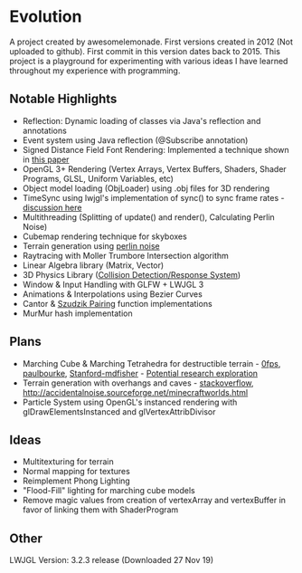 Evolution
=========
A project created by awesomelemonade. First versions created in 2012 (Not uploaded to github). First commit in this version dates back to 2015. This project is a playground for experimenting with various ideas I have learned throughout my experience with programming.

Notable Highlights
------------------
* Reflection: Dynamic loading of classes via Java's reflection and annotations
* Event system using Java reflection (@Subscribe annotation)
* Signed Distance Field Font Rendering: Implemented a technique shown in [this paper](https://steamcdn-a.akamaihd.net/apps/valve/2007/SIGGRAPH2007_AlphaTestedMagnification.pdf)
* OpenGL 3+ Rendering (Vertex Arrays, Vertex Buffers, Shaders, Shader Programs, GLSL, Uniform Variables, etc)
* Object model loading (ObjLoader) using .obj files for 3D rendering
* TimeSync using lwjgl's implementation of sync() to sync frame rates - [discussion here](http://forum.lwjgl.org/index.php?topic=5653.0)
* Multithreading (Splitting of update() and render(), Calculating Perlin Noise)
* Cubemap rendering technique for skyboxes
* Terrain generation using [perlin noise]( https://web.archive.org/web/20160325134143/http://freespace.virgin.net/hugo.elias/models/m_perlin.htm)
* Raytracing with Moller Trumbore Intersection algorithm
* Linear Algebra library (Matrix, Vector)
* 3D Physics Library ([Collision Detection/Response System](http://www.peroxide.dk/papers/collision/collision.pdf))
* Window & Input Handling with GLFW + LWJGL 3
* Animations & Interpolations using Bezier Curves
* Cantor & [Szudzik Pairing](http://szudzik.com/ElegantPairing.pdf) function implementations
* MurMur hash implementation

Plans
-----
* Marching Cube & Marching Tetrahedra for destructible terrain - [0fps](https://0fps.net/2012/07/12/smooth-voxel-terrain-part-2/), [paulbourke](http://paulbourke.net/geometry/polygonise/), [Stanford-mdfisher](https://graphics.stanford.edu/~mdfisher/MarchingCubes.html) - [Potential research exploration](http://www.geometry.caltech.edu/pubs/ACTD07.pdf)
* Terrain generation with overhangs and caves - [stackoverflow](https://stackoverflow.com/questions/39695764/generating-voxel-overhangs-with-3d-noise), http://accidentalnoise.sourceforge.net/minecraftworlds.html
* Particle System using OpenGL's instanced rendering with glDrawElementsInstanced and glVertexAttribDivisor

Ideas
-----
* Multitexturing for terrain
* Normal mapping for textures
* Reimplement Phong Lighting
* "Flood-Fill" lighting for marching cube models
* Remove magic values from creation of vertexArray and vertexBuffer in favor of linking them with ShaderProgram

Other
-----
LWJGL Version: 3.2.3 release (Downloaded 27 Nov 19)
